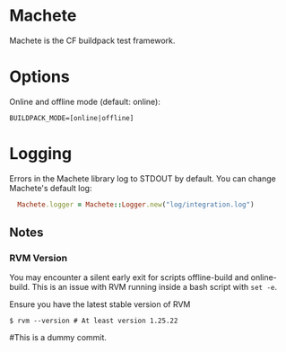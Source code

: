 # Machete

Machete is the CF buildpack test framework.

# Options

Online and offline mode (default: online):

    BUILDPACK_MODE=[online|offline]

# Logging

Errors in the Machete library log to STDOUT by default. You can change Machete's default log:

```RUBY
  Machete.logger = Machete::Logger.new("log/integration.log")
```

## Notes

### RVM Version

You may encounter a silent early exit for scripts offline-build and online-build. This is an issue with RVM running
inside a bash script with `set -e`.

Ensure you have the latest stable version of RVM

    $ rvm --version # At least version 1.25.22






#This is a dummy commit.
